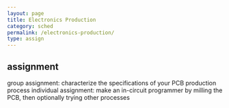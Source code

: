 ```yaml
---
layout: page
title: Electronics Production
category: sched
permalink: /electronics-production/
type: assign
---
```




## assignment
   group assignment:
      characterize the specifications of your PCB production process
   individual assignment:
      make an in-circuit programmer by milling the PCB,
      then optionally trying other processes
